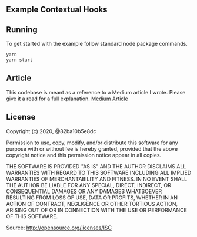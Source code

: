 Example Contextual Hooks
---

## Running
To get started with the example follow standard node package commands.

```sh
yarn
yarn start
```

## Article
This codebase is meant as a reference to a Medium article I wrote. Please give it a read for a full explanation.
[Medium Article](https://duckduckgo.com)

## License

Copyright (c) 2020, @82ba10b5e8dc

Permission to use, copy, modify, and/or distribute this software for any
purpose with or without fee is hereby granted, provided that the above
copyright notice and this permission notice appear in all copies.

THE SOFTWARE IS PROVIDED "AS IS" AND THE AUTHOR DISCLAIMS ALL WARRANTIES
WITH REGARD TO THIS SOFTWARE INCLUDING ALL IMPLIED WARRANTIES OF
MERCHANTABILITY AND FITNESS. IN NO EVENT SHALL THE AUTHOR BE LIABLE FOR ANY
SPECIAL, DIRECT, INDIRECT, OR CONSEQUENTIAL DAMAGES OR ANY DAMAGES WHATSOEVER
RESULTING FROM LOSS OF USE, DATA OR PROFITS, WHETHER IN AN ACTION OF
CONTRACT, NEGLIGENCE OR OTHER TORTIOUS ACTION, ARISING OUT OF OR IN
CONNECTION WITH THE USE OR PERFORMANCE OF THIS SOFTWARE.

Source: http://opensource.org/licenses/ISC
